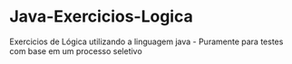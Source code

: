 # Java-Exercicios-Logica
Exercicios de Lógica utilizando a linguagem java - Puramente para testes com base em um processo seletivo
